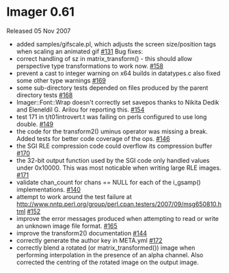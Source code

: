 # Imager 0.61

Released 05 Nov 2007

- added samples/gifscale.pl, which adjusts the screen size/position tags when scaling an animated gif [#131](https://github.com/tonycoz/imager/issues/131)
Bug fixes:
- correct handling of sz in matrix_transform() - this should allow perspective type transformations to work now. [#158](https://github.com/tonycoz/imager/issues/158)
- prevent a cast to integer warning on x64 builds in datatypes.c also fixed some other type warnings [#169](https://github.com/tonycoz/imager/issues/169)
- some sub-directory tests depended on files produced by the parent directory tests [#168](https://github.com/tonycoz/imager/issues/168)
- Imager::Font::Wrap doesn't correctly set savepos thanks to Nikita Dedik and Eleneldil G. Arilou for reporting this. [#154](https://github.com/tonycoz/imager/issues/154)
- test 171 in t/t01introvert.t was failing on perls configured to use long double. [#149](https://github.com/tonycoz/imager/issues/149)
- the code for the transform2() uminus operator was missing a break. Added tests for better code coverage of the ops. [#146](https://github.com/tonycoz/imager/issues/146)
- the SGI RLE compression code could overflow its compression buffer [#170](https://github.com/tonycoz/imager/issues/170)
- the 32-bit output function used by the SGI code only handled values under 0x10000. This was most noticable when writing large RLE images. [#171](https://github.com/tonycoz/imager/issues/171)
- validate chan_count for chans == NULL for each of the i_gsamp() implementations. [#140](https://github.com/tonycoz/imager/issues/140)
- attempt to work around the test failure at http://www.nntp.perl.org/group/perl.cpan.testers/2007/09/msg650810.html [#152](https://github.com/tonycoz/imager/issues/152)
- improve the error messages produced when attempting to read or write an unknown image file format. [#165](https://github.com/tonycoz/imager/issues/165)
- improve the transform2() documentation [#144](https://github.com/tonycoz/imager/issues/144)
- correctly generate the author key in META.yml [#172](https://github.com/tonycoz/imager/issues/172)
- correctly blend a rotated (or matrix_transformed()) image when performing interpolation in the presence of an alpha channel. Also corrected the centring of the rotated image on the output image.